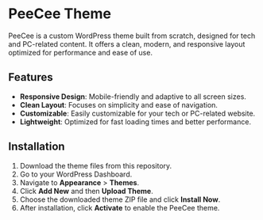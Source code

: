 # PeeCee Theme

PeeCee is a custom WordPress theme built from scratch, designed for tech and PC-related content. It offers a clean, modern, and responsive layout optimized for performance and ease of use.

## Features

- **Responsive Design**: Mobile-friendly and adaptive to all screen sizes.
- **Clean Layout**: Focuses on simplicity and ease of navigation.
- **Customizable**: Easily customizable for your tech or PC-related website.
- **Lightweight**: Optimized for fast loading times and better performance.

## Installation

1. Download the theme files from this repository.
2. Go to your WordPress Dashboard.
3. Navigate to **Appearance** > **Themes**.
4. Click **Add New** and then **Upload Theme**.
5. Choose the downloaded theme ZIP file and click **Install Now**.
6. After installation, click **Activate** to enable the PeeCee theme.
